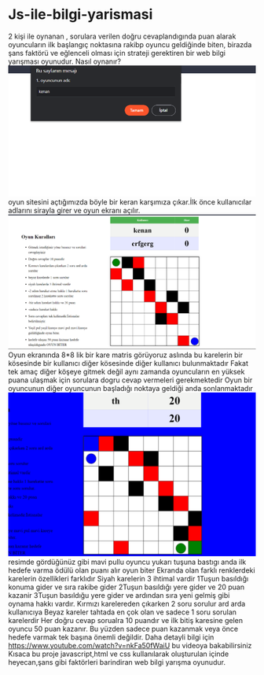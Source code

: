   # Js-ile-bilgi-yarismasi
   2 kişi ile oynanan , sorulara verilen doğru cevaplandıgında puan alarak oyuncuların ilk başlangıç noktasına rakibp oyuncu geldiğinde biten,
   birazda şans faktörü ve eğlenceli olması için strateji gerektiren bir web bilgi yarışması oyunudur.
      Nasıl oynanır?
        ![1kullanıcı adını gierer](https://github.com/Kenanyilmaz58/Js-ile-bilgi-yarismasi/blob/main/ba%C5%9Flangicp.png)
        oyun sitesini açtığımızda böyle bir keran karşımıza çıkar.İlk önce kullanıcılar adlarını sirayla girer ve oyun ekranı açılır.
        ![oyun haritası başlangıç](https://github.com/Kenanyilmaz58/Js-ile-bilgi-yarismasi/blob/main/oyunp.png)
        Oyun ekranında 8*8 lik bir kare matris görüyoruz aslında bu karelerin bir kösesinde bir kullanıcı diğer kösesinde diğer kullanıcı bulunmaktadır
        Fakat tek amaç diğer köşeye gitmek değil aynı zamanda oyuncuların en yüksek puana ulaşmak için sorulara dogru cevap vermeleri gerekmektedir
        Oyun bir oyuncunun diğer oyuncunun başladığı noktaya geldiği anda sonlanmaktadır
        ![oyun sonu](https://github.com/Kenanyilmaz58/Js-ile-bilgi-yarismasi/blob/main/mavip.png)
        resimde gördüğünüz gibi mavi pullu oyuncu yukarı tuşuna bastıgı anda ilk hedefe varma ödülü olan puanı alır oyun biter
        Ekranda olan farklı renklerdeki karelerin özellikleri farklıdır
         Siyah karelerin 3 ihtimal vardir
           1Tuşun basıldığı konuma gider ve sıra rakibe gider
           2Tuşun basıldığı yere gider ve 20 puan kazanir
           3Tuşun basıldığu yere gider ve ardından sıra yeni gelmiş gibi oynama hakkı vardır.
          Kırmızı karelereden çıkarken 2 soru sorulur ard arda kullanıcıya 
          Beyaz kareler tahtada en çok olan ve sadece 1 soru sorulan karelerdir
        Her doğru cevap sorualra 10 puandır ve ilk bitiş karesine gelen oyuncu 50 puan kazanır.
        Bu yüzden sadece puan kazanmak veya önce hedefe varmak tek başına önemli değildir.
       Daha detayli bilgi için https://www.youtube.com/watch?v=nkFa50fWaiU bu videoya bakabilirsiniz
  Kısaca  bu proje javascript,html ve css kullanılarak oluşturulan içinde heyecan,şans gibi faktörleri barindiran web bilgi yarışma oyunudur. 
           
            
